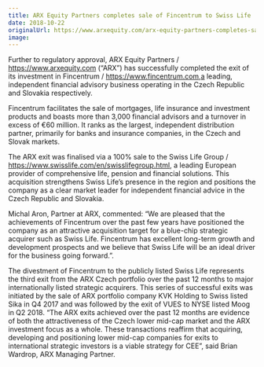 ```yaml
---
title: ARX Equity Partners completes sale of Fincentrum to Swiss Life
date: 2018-10-22
originalUrl: https://www.arxequity.com/arx-equity-partners-completes-sale-of-fincentrum-to-swiss-life/
image:
---
```


Further to regulatory approval, ARX Equity Partners / https://www.arxequity.com (“ARX”) has successfully completed the exit of its investment in Fincentrum / https://www.fincentrum.com,a leading, independent financial advisory business operating in the Czech Republic and Slovakia respectively.

Fincentrum facilitates the sale of mortgages, life insurance and investment products and boasts more than 3,000 financial advisors and a turnover in excess of €60 million. It ranks as the largest, independent distribution partner, primarily for banks and insurance companies, in the Czech and Slovak markets.

The ARX exit was finalised via a 100% sale to the Swiss Life Group / https://www.swisslife.com/en/swisslifegroup.html, a leading European provider of comprehensive life, pension and financial solutions. This acquisition strengthens Swiss Life’s presence in the region and positions the company as a clear market leader for independent financial advice in the Czech Republic and Slovakia.

Michal Aron, Partner at ARX, commented: “We are pleased that the achievements of Fincentrum over the past few years have positioned the company as an attractive acquisition target for a blue-chip strategic acquirer such as Swiss Life. Fincentrum has excellent long-term growth and development prospects and we believe that Swiss Life will be an ideal driver for the business going forward.”.

The divestment of Fincentrum to the publicly listed Swiss Life represents the third exit from the ARX Czech portfolio over the past 12 months to major internationally listed strategic acquirers. This series of successful exits was initiated by the sale of ARX portfolio company KVK Holding to Swiss listed Sika in Q4 2017 and was followed by the exit of VUES to NYSE listed Moog in Q2 2018. “The ARX exits achieved over the past 12 months are evidence of both the attractiveness of the Czech lower mid-cap market and the ARX investment focus as a whole. These transactions reaffirm that acquiring, developing and positioning lower mid-cap companies for exits to international strategic investors is a viable strategy for CEE”, said Brian Wardrop, ARX Managing Partner.
